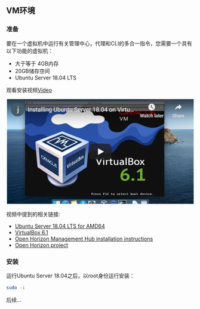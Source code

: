 ## VM环境
### 准备

要在一个虚拟机中运行有关管理中心，代理和CLI的多合一指令，您需要一个具有以下功能的虚拟机：

- 大于等于 4GB内存
- 20GB储存空间
- Ubuntu Server 18.04 LTS

观看安装视频[Video](https://youtu.be/YQqFnRNL98s)

![Open Horizon Quick Install Video](../assets/quick-start-video-snapshot.png)

视频中提到的相关链接:

- [Ubuntu Server 18.04 LTS for AMD64](http://cdimage.ubuntu.com/ubuntu/releases/18.04/release/ubuntu-18.04.5-server-amd64.is)
- [VirtualBox 6.1](https://www.virtualbox.org/wiki/Downloads)
- [Open Horizon Management Hub installation instructions](https://github.com/open-horizon/devops/blob/master/mgmt-hub/README.md)
- [Open Horizon project](https://www.lfedge.org/projects/openhorizon/)

### 安装

运行Ubuntu Server 18.04之后，以root身份运行安装：
```bash
sudo -i
```

后续...
